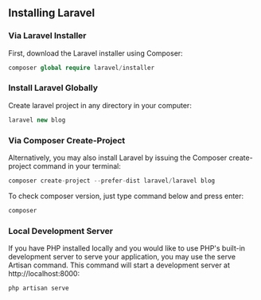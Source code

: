 ## Installing Laravel

### Via Laravel Installer
First, download the Laravel installer using Composer:
```php
composer global require laravel/installer 
```

### Install Laravel Globally
Create laravel project in any directory in your computer:
```php
laravel new blog 
```

### Via Composer Create-Project
Alternatively, you may also install Laravel by issuing the Composer create-project command in your terminal:
```php
composer create-project --prefer-dist laravel/laravel blog 
```
To check composer version, just type command below and press enter:
```php
composer 
```

### Local Development Server
If you have PHP installed locally and you would like to use PHP's built-in development server to serve your application, you may use the serve Artisan command. This command will start a development server at http://localhost:8000:
```php
php artisan serve
```
